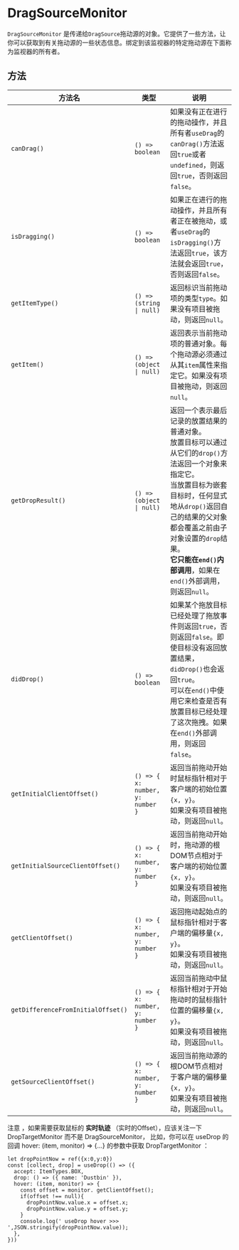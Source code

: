 # DragSourceMonitor

`DragSourceMonitor` 是传递给`DragSource`拖动源的对象。它提供了一些方法，让你可以获取到有关拖动源的一些状态信息。绑定到该监视器的特定拖动源在下面称为监视器的所有者。


## 方法
| 方法名               | 类型                               | 说明                                                                                                                                       |
|-------------------|----------------------------------|------------------------------------------------------------------------------------------------------------------------------------------|
| `canDrag()`       | `() => boolean`                  | 如果没有正在进行的拖动操作，并且所有者`useDrag`的`canDrag()`方法返回`true`或者`undefined`，则返回`true`，否则返回`false`。                                                   |
| `isDragging()`    | `() => boolean`                  | 如果正在进行的拖动操作，并且所有者正在被拖动，或者`useDrag`的`isDragging()`方法返回`true`，该方法就会返回`true`，否则返回`false`。                                                   |
| `getItemType()`   | `() => (string \| null)`                                                                                                                                   | 返回标识当前拖动项的类型`type`。如果没有项目被拖动，则返回`null`。 |
| `getItem()`       | `() => (object \| null)`                                                                                                                                   | 返回表示当前拖动项的普通对象。每个拖动源必须通过从其`item`属性来指定它。如果没有项目被拖动，则返回`null`。 |
| `getDropResult()` | `() => (object \| null)`                                                                                                                                   | 返回一个表示最后记录的放置结果的普通对象。<br>放置目标可以通过从它们的`drop()`方法返回一个对象来指定它。<br>当放置目标为嵌套目标时，任何显式地从`drop()`返回自己的结果的父对象都会覆盖之前由子对象设置的`drop`结果。<br>**它只能在`end()`内部调用**，如果在`end()`外部调用，则返回`null`。 |
| `didDrop()` | `() => boolean`                  | 如果某个拖放目标已经处理了拖放事件则返回`true`，否则返回`false`。即使目标没有返回放置结果，`didDrop()`也会返回`true`。<br>可以在`end()`中使用它来检查是否有放置目标已经处理了这次拖拽。如果在`end()`外部调用，则返回`false`。 |
| `getInitialClientOffset()` | `() => { x: number, y: number }` | 返回当前拖动开始时鼠标指针相对于客户端的初始位置`{x, y}`。<br>如果没有项目被拖动，则返回`null`。                                                                                  |
| `getInitialSourceClientOffset()` | `() => { x: number, y: number }` | 返回当前拖动开始时，拖动源的根DOM节点相对于客户端的初始位置`{x, y}`。<br>如果没有项目被拖动，则返回`null`。                                                                           |
| `getClientOffset()` | `() => { x: number, y: number }` | 返回拖动起始点的鼠标指针相对于客户端的偏移量`{x, y}`。<br>如果没有项目被拖动，则返回`null`。                                                                                     |
| `getDifferenceFromInitialOffset()` | `() => { x: number, y: number }` | 返回当前拖动中鼠标指针相对于开始拖动时的鼠标指针位置的偏移量`{x, y}`。<br>如果没有项目被拖动，则返回`null`。                                                                            |
| `getSourceClientOffset()` | `() => { x: number, y: number }` | 返回当前拖动源的根DOM节点相对于客户端的偏移量`{x, y}`。<br>如果没有项目被拖动，则返回`null`。                                                                                   |

注意 ，如果需要获取鼠标的 **实时轨迹** （实时的Offset），应该关注一下 DropTargetMonitor 而不是 DragSourceMonitor， 比如，你可以在 useDrop 的回调 hover: (item, monitor) => {...} 的参数中获取 DropTargetMonitor ：

```
let dropPointNow = ref({x:0,y:0})
const [collect, drop] = useDrop(() => ({
  accept: ItemTypes.BOX,
  drop: () => ({ name: 'Dustbin' }),
  hover: (item, monitor) => {
    const offset = monitor. getClientOffset();
    if(offset !== null){
      dropPointNow.value.x = offset.x;
      dropPointNow.value.y = offset.y;
    }
    console.log(' useDrop hover >>> ',JSON.stringify(dropPointNow.value));
  },
}))
```
